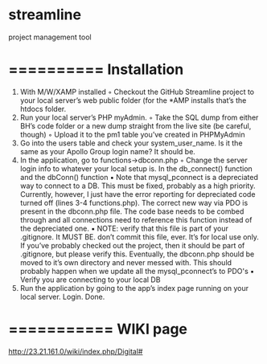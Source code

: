 streamline
==========

project management tool

==========
Installation
==========

1.	With M/W/XAMP installed
	◦	Checkout the GitHub Streamline project to your local server’s web public folder (for the *AMP installs that’s the htdocs folder.
2.	Run your local server’s PHP myAdmin.
	◦	Take the SQL dump from either BH’s code folder or a new dump straight from the live site (be careful, though)
	◦	Upload it to the pm1 table you’ve created in PHPMyAdmin
3.	Go into the users table and check your system_user_name. Is it the same as your Apollo Group login name? It should be.
4.	In the application, go to functions->dbconn.php
	◦	Change the server login info to whatever your local setup is. In the db_connect() function and the dbConn() function
        ▪	Note that mysql_pconnect is a depreciated way to connect to a DB. This must be fixed, probably as a high priority. Currently, however, I just have the error reporting for depreciated code turned off (lines 3-4 functions.php). The correct new way via PDO        is present in the dbconn.php file. The code base needs to be combed through and all connections need to reference this function instead of the depreciated one.
        ▪	NOTE: verify that this file is part of your .gitignore. It MUST BE. don’t commit this file, ever. It’s for local use only. If you’ve probably checked out the project, then it should be part of .gitignore, but please verify this. Eventually, the dbconn.php should be            moved to it’s own directory and never messed with. This should probably happen when we update all the mysql_pconnect’s to PDO's
        ▪	Verify you are connecting to your local DB
5.	Run the application by going to the app’s index page running on your local server. Login. Done.


===========
WIKI page
===========
http://23.21.161.0/wiki/index.php/Digital#
